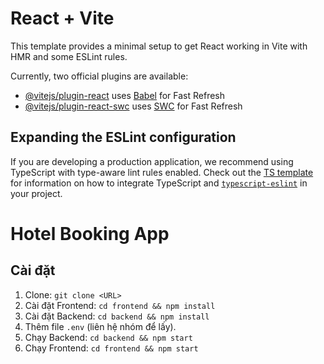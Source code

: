 # React + Vite

This template provides a minimal setup to get React working in Vite with HMR and some ESLint rules.

Currently, two official plugins are available:

- [@vitejs/plugin-react](https://github.com/vitejs/vite-plugin-react/blob/main/packages/plugin-react) uses [Babel](https://babeljs.io/) for Fast Refresh
- [@vitejs/plugin-react-swc](https://github.com/vitejs/vite-plugin-react/blob/main/packages/plugin-react-swc) uses [SWC](https://swc.rs/) for Fast Refresh

## Expanding the ESLint configuration

If you are developing a production application, we recommend using TypeScript with type-aware lint rules enabled. Check out the [TS template](https://github.com/vitejs/vite/tree/main/packages/create-vite/template-react-ts) for information on how to integrate TypeScript and [`typescript-eslint`](https://typescript-eslint.io) in your project.

# Hotel Booking App
## Cài đặt
1. Clone: `git clone <URL>`
2. Cài đặt Frontend: `cd frontend && npm install`
3. Cài đặt Backend: `cd backend && npm install`
4. Thêm file `.env` (liên hệ nhóm để lấy).
5. Chạy Backend: `cd backend && npm start`
6. Chạy Frontend: `cd frontend && npm start`